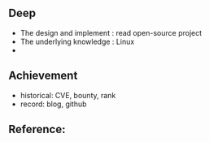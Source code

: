 ## Deep
- The design and implement :  read open-source project
- The underlying knowledge : Linux
- 

## Achievement
- historical: CVE, bounty, rank
- record: blog, github

## Reference:

